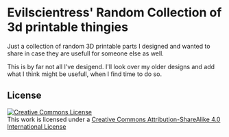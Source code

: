 # Evilscientress' Random Collection of 3d printable thingies

Just a collection of random 3D printable parts I designed and wanted to share in case they are usefull for someone else as well.

This is by far not all I've desigend. I'll look over my older designs and add what I think might be usefull, when I find time to do so.

## License

[![Creative Commons License](https://i.creativecommons.org/l/by-sa/4.0/88x31.png)](http://creativecommons.org/licenses/by-sa/4.0/)  
This work is licensed under a [Creative Commons Attribution-ShareAlike 4.0 International License](http://creativecommons.org/licenses/by-sa/4.0/)
